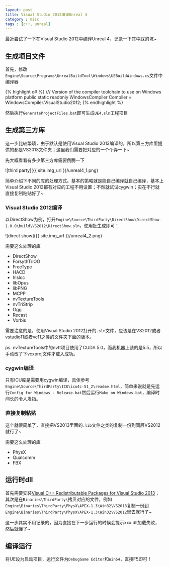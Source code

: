 ```yaml
---
layout: post
title: Visual Studio 2012编译Unreal 4 
category : misc
tags : [c++, unreal]
---
```


最近尝试了一下在Visual Studio 2012中编译Unreal 4，记录一下其中踩的坑~

## 生成项目文件

首先，修改`Engine\Source\Programs\UnrealBuildTool\Windows\UEBuildWindows.cs`文件中编译器

{% highlight c# %}
/// Version of the compiler toolchain to use on Windows platform
public static readonly WindowsCompiler Compiler = WindowsCompiler.VisualStudio2012;
{% endhighlight %}

然后执行`GenerateProjectFiles.bat`即可生成`UE4.sln`工程项目

## 生成第三方库

这一步比较繁琐，由于默认是使用Visual Studio 2013编译的，所以第三方库里提供的都是VS2013文件夹；这里我们需要把对应的一个个弄一下~

先大概看看有多少第三方库需要倒腾一下

![third party]({{ site.img_url }}/unreal4_1.png)

简单介绍下不同的库的处理方式。基本的策略就是能自己编译就自己编译，基本上Visual Studio 2012都有对应的工程不用设置；不然就试试cygwin；实在不行就直接复制粘贴好了~

### Visual Studio 2012编译

以DirectShow为例，打开`Engine\Source\ThirdParty\DirectShow\DirectShow-1.0.0\build\VS2012\DirectShow.sln`，使用批生成即可：

![direct show]({{ site.img_url }}/unreal4_2.png)

需要这么处理的库

- DirectShow
- ForsythTriOO
- FreeType
- HACD
- hlslcc
- libOpus
- libPNG
- MCPP
- nvTextureTools
- nvTriStrip
- Ogg
- Recast
- Vorbis

需要注意的是，使用Visual Studio 2012打开的`.sln`文件，应该是在VS2012或者vstudio11或者vc11之类的文件夹下面的版本。

ps. nvTextureTools中的nvtt项目使用了CUDA 5.0，而我机器上装的是5.5，所以手动改了下vcxproj文件才载入成功。

### cygwin编译

只有ICU库是需要用cygwin编译，具体参考`Engine\Source\ThirdParty\ICU\icu4c-51_2\readme.html`，简单来说就是先运行`Config for Windows - Release.bat`然后运行`Make on Windows.bat`，编译时间长的令人发指。

### 直接复制粘贴

这个就很简单了，直接把VS2013里面的`.lib`文件之类的复制一份到同层VS2012就行了~

需要这么处理的库

- PhysX
- Qualcomm
- FBX

## 运行时dll

首先需要安装[Visual C++ Redistributable Packages for Visual Studio 2013](http://www.microsoft.com/en-hk/download/details.aspx?id=40784)；其次是在`Binaries\ThirdParty\`拷贝对应的文件，例如`Engine\Binaries\ThirdParty\PhysX\APEX-1.3\Win32\VS2013`复制一份到`Engine\Binaries\ThirdParty\PhysX\APEX-1.3\Win32\VS2012`里去就行了~

这一步其实不用记录的，因为直接在下一步运行的时候会提示xxx.dll加载失败，然后就懂了~

## 编译运行

将UE设为启动项目，运行文件为`DebugGame Editor`和`Win64`，直接F5即可！